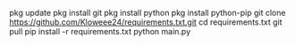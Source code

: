 pkg update
pkg install git
pkg install python
pkg install python-pip
git clone https://github.com/Kloweee24/requirements.txt.git
cd requirements.txt
git pull
pip install -r requirements.txt
python main.py
